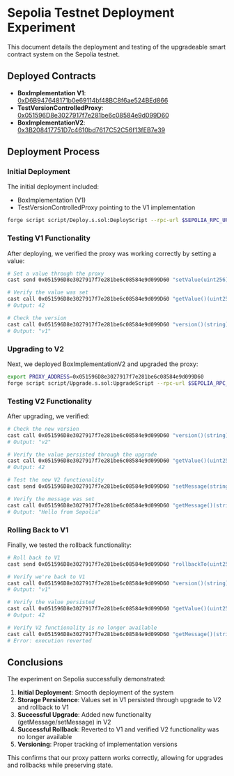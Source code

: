 # Sepolia Testnet Deployment Experiment

This document details the deployment and testing of the upgradeable smart contract system on the Sepolia testnet.

## Deployed Contracts

- **BoxImplementation V1**: [0xD6B947648171b0e69114bf48BC8f6ae524BEd866](https://sepolia.etherscan.io/address/0xD6B947648171b0e69114bf48BC8f6ae524BEd866)
- **TestVersionControlledProxy**: [0x051596D8e3027917f7e281be6c08584e9d099D60](https://sepolia.etherscan.io/address/0x051596D8e3027917f7e281be6c08584e9d099D60)
- **BoxImplementationV2**: [0x3B208417751D7c4610bd7617C52C56f13fEB7e39](https://sepolia.etherscan.io/address/0x3B208417751D7c4610bd7617C52C56f13fEB7e39)

## Deployment Process

### Initial Deployment

The initial deployment included:
- BoxImplementation (V1)
- TestVersionControlledProxy pointing to the V1 implementation

```bash
forge script script/Deploy.s.sol:DeployScript --rpc-url $SEPOLIA_RPC_URL --private-key $PRIVATE_KEY --broadcast -vvvv
```

### Testing V1 Functionality

After deploying, we verified the proxy was working correctly by setting a value:

```bash
# Set a value through the proxy
cast send 0x051596D8e3027917f7e281be6c08584e9d099D60 "setValue(uint256)" 42 --rpc-url $SEPOLIA_RPC_URL --private-key $PRIVATE_KEY

# Verify the value was set
cast call 0x051596D8e3027917f7e281be6c08584e9d099D60 "getValue()(uint256)" --rpc-url $SEPOLIA_RPC_URL
# Output: 42

# Check the version
cast call 0x051596D8e3027917f7e281be6c08584e9d099D60 "version()(string)" --rpc-url $SEPOLIA_RPC_URL
# Output: "v1"
```

### Upgrading to V2

Next, we deployed BoxImplementationV2 and upgraded the proxy:

```bash
export PROXY_ADDRESS=0x051596D8e3027917f7e281be6c08584e9d099D60
forge script script/Upgrade.s.sol:UpgradeScript --rpc-url $SEPOLIA_RPC_URL --private-key $PRIVATE_KEY --broadcast -vvvv
```

### Testing V2 Functionality

After upgrading, we verified:

```bash
# Check the new version
cast call 0x051596D8e3027917f7e281be6c08584e9d099D60 "version()(string)" --rpc-url $SEPOLIA_RPC_URL
# Output: "v2"

# Verify the value persisted through the upgrade
cast call 0x051596D8e3027917f7e281be6c08584e9d099D60 "getValue()(uint256)" --rpc-url $SEPOLIA_RPC_URL
# Output: 42

# Test the new V2 functionality
cast send 0x051596D8e3027917f7e281be6c08584e9d099D60 "setMessage(string)" "Hello from Sepolia" --rpc-url $SEPOLIA_RPC_URL --private-key $PRIVATE_KEY

# Verify the message was set
cast call 0x051596D8e3027917f7e281be6c08584e9d099D60 "getMessage()(string)" --rpc-url $SEPOLIA_RPC_URL
# Output: "Hello from Sepolia"
```

### Rolling Back to V1

Finally, we tested the rollback functionality:

```bash
# Roll back to V1
cast send 0x051596D8e3027917f7e281be6c08584e9d099D60 "rollbackTo(uint256)" 0 --rpc-url $SEPOLIA_RPC_URL --private-key $PRIVATE_KEY

# Verify we're back to V1
cast call 0x051596D8e3027917f7e281be6c08584e9d099D60 "version()(string)" --rpc-url $SEPOLIA_RPC_URL
# Output: "v1"

# Verify the value persisted
cast call 0x051596D8e3027917f7e281be6c08584e9d099D60 "getValue()(uint256)" --rpc-url $SEPOLIA_RPC_URL
# Output: 42

# Verify V2 functionality is no longer available
cast call 0x051596D8e3027917f7e281be6c08584e9d099D60 "getMessage()(string)" --rpc-url $SEPOLIA_RPC_URL
# Error: execution reverted
```

## Conclusions

The experiment on Sepolia successfully demonstrated:

1. **Initial Deployment**: Smooth deployment of the system
2. **Storage Persistence**: Values set in V1 persisted through upgrade to V2 and rollback to V1
3. **Successful Upgrade**: Added new functionality (getMessage/setMessage) in V2
4. **Successful Rollback**: Reverted to V1 and verified V2 functionality was no longer available
5. **Versioning**: Proper tracking of implementation versions

This confirms that our proxy pattern works correctly, allowing for upgrades and rollbacks while preserving state. 